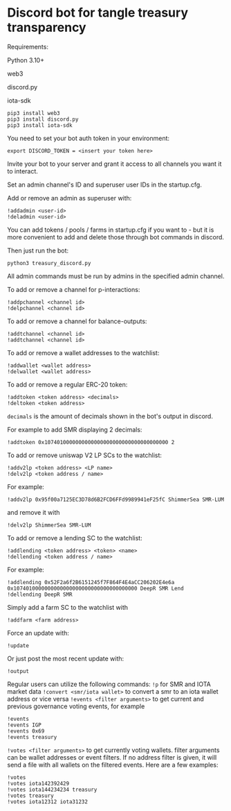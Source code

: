 # Discord bot for tangle treasury transparency

Requirements:

Python 3.10+

web3

discord.py

iota-sdk
```
pip3 install web3
pip3 install discord.py
pip3 install iota-sdk
```

You need to set your bot auth token in your environment:
```
export DISCORD_TOKEN = <insert your token here>
```

Invite your bot to your server and grant it access to all channels you want it to interact.

Set an admin channel's ID and superuser user IDs in the startup.cfg.

Add or remove an admin as superuser with:
```
!addadmin <user-id>
!deladmin <user-id>
```

You can add tokens / pools / farms in startup.cfg if you want to - but it is more convenient to add and delete those through bot commands in discord.

Then just run the bot:
```
python3 treasury_discord.py
````
All admin commands must be run by admins in the specified admin channel.

To add or remove a channel for p-interactions:
```
!addpchannel <channel id>
!delpchannel <channel id>
```
To add or remove a channel for balance-outputs:
```
!addtchannel <channel id>
!addtchannel <channel id>
```

To add or remove a wallet addresses to the watchlist:
```
!addwallet <wallet address>
!delwallet <wallet address>
```

To add or remove a regular ERC-20 token:
```
!addtoken <token address> <decimals>
!deltoken <token address>
```
`decimals` is the amount of decimals shown in the bot's output in discord.

For example to add SMR displaying 2 decimals:
```
!addtoken 0x1074010000000000000000000000000000000000 2
```

To add or remove uniswap V2 LP SCs to the watchlist:
```
!addv2lp <token address> <LP name>
!delv2lp <token address / name>
```
For example:
```
!addv2lp 0x95f00a7125EC3D78d6B2FCD6FFd9989941eF25fC ShimmerSea SMR-LUM
```
and remove it with
```
!delv2lp ShimmerSea SMR-LUM
```

To add or remove a lending SC to the watchlist:
```
!addlending <token address> <token> <name>
!dellending <token address / name>
```
For example:
```
!addlending 0x52F2a6f2B6151245f7F864F4E4aCC206202E4e6a 0x1074010000000000000000000000000000000000 DeepR SMR Lend
!dellending DeepR SMR
```

Simply add a farm SC to the watchlist with
```
!addfarm <farm address>
```

Force an update with:
```
!update
```

Or just post the most recent update with:
```
!output
```

Regular users can utilize the following commands:
`!p` for SMR and IOTA market data
`!convert <smr/iota wallet>` to convert a smr to an iota wallet address or vice versa
`!events <filter arguments>` to get current and previous governance voting events, for example
```
!events
!events IGP
!events 0x69
!events treasury
```

`!votes <filter arguments>` to get currently voting wallets. filter arguments can be wallet addresses or event filters. If no address filter is given, it will send a file with all wallets on the filtered events.
Here are a few examples:
```
!votes
!votes iota142392429
!votes iota144234234 treasury
!votes treasury
!votes iota12312 iota31232
```

